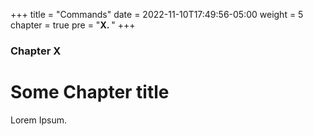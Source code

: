 +++
title = "Commands"
date = 2022-11-10T17:49:56-05:00
weight = 5
chapter = true
pre = "<b>X. </b>"
+++

### Chapter X

# Some Chapter title

Lorem Ipsum.
